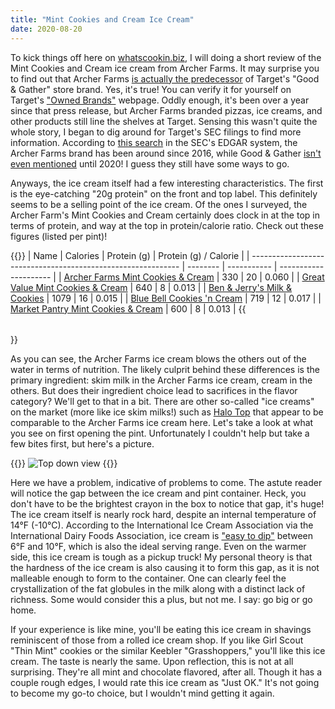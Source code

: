 ```yaml
---
title: "Mint Cookies and Cream Ice Cream"
date: 2020-08-20
---
```


To kick things off here on [whatscookin.biz](whatscookin.biz), I will doing a short review of the Mint Cookies and Cream ice cream from Archer Farms. It may surprise you to find out that Archer Farms [is actually the predecessor](https://corporate.target.com/press/releases/2019/08/good-and-gather) of Target's "Good & Gather" store brand. Yes, it's true! You can verify it for yourself on Target's ["Owned Brands"](https://corporate.target.com/about/products-services/Target-Brands) webpage. Oddly enough, it's been over a year since that press release, but Archer Farms branded pizzas, ice creams, and other products still line the shelves at Target. Sensing this wasn't quite the whole story, I began to dig around for Target's SEC filings to find more information. According to [this search](https://www.sec.gov/edgar/search/#/q=Archer%2520Farms&dateRange=5y&startdt=2015-08-22&enddt=2020-08-22&category=all&locationType=located&locationCode=all&entityName=TGT&page=1) in the SEC's EDGAR system, the Archer Farms brand has been around since 2016, while Good & Gather [isn't even mentioned](https://www.sec.gov/edgar/search/#/q=Gather&dateRange=5y&startdt=2015-08-22&enddt=2020-08-22&category=all&locationType=located&locationCode=all&entityName=TGT&page=1) until 2020! I guess they still have some ways to go.

Anyways, the ice cream itself had a few interesting characteristics. The first is the eye-catching "20g protein" on the front and top label. This definitely seems to be a selling point of the ice cream. Of the ones I surveyed, the Archer Farm's Mint Cookies and Cream certainly does clock in at the top in terms of protein, and way at the top in protein/calorie ratio. Check out these figures (listed per pint)!


{{<table>}}
| Name                                                         | Calories | Protein (g) | Protein (g) / Calorie |
| ------------------------------------------------------------ | -------- | ----------- | --------------------- |
| [Archer Farms Mint Cookies & Cream](https://www.myfooddiary.com/foods/7572282/archer-farms-mint-cookies-cream-ice-cream?q=2) | 330      | 20          | 0.060                 |
| [Great Value Mint Cookies & Cream](https://www.fatsecret.com/calories-nutrition/great-value/mint-cookies-and-cream-ice-cream) | 640      | 8           | 0.013                 |
| [Ben & Jerry's Milk & Cookies](https://www.calorieking.com/us/en/foods/f/calories-in-ice-cream-milk-cookies-ice-cream/8xTqX-EITnet1Rc1Sib09A) | 1079     | 16          | 0.015                 |
| [Blue Bell Cookies 'n Cream](https://www.calorieking.com/us/en/foods/f/calories-in-ice-cream-cookies-n-cream-ice-cream/8mfpJ7DvTFugh1AHrwF5fg) | 719      | 12          | 0.017                 |
| [Market Pantry Mint Cookies & Cream](https://www.nutritionix.com/i/market-pantry/mint-cookies-cream-ice-cream/5585048e709b961f0fb50d64) | 600      | 8           | 0.013                 |
{{</table>}}


As you can see, the Archer Farms ice cream blows the others out of the water in terms of nutrition. The likely culprit behind these differences is the primary ingredient: skim milk in the Archer Farms ice cream, cream in the others. But does their ingredient choice lead to sacrifices in the flavor category?  We'll get to that in a bit. There are other so-called "ice creams" on the market (more like ice skim milks!) such as [Halo Top](https://www.healthline.com/nutrition/halo-top-ice-cream) that appear to be comparable to the Archer Farms ice cream here. Let's take a look at what you see on first opening the pint. Unfortunately I couldn't help but take a few bites first, but here's a picture.


{{<img>}}
![Top down view](/mint-ice-cream/top.jpg)
{{</img>}}


Here we have a problem, indicative of problems to come. The astute reader will notice the gap between the ice cream and pint container. Heck, you don't have to be the brightest crayon in the box to notice that gap, it's huge! The ice cream itself is nearly rock hard, despite an internal temperature of 14°F (-10°C). According to the International Ice Cream Association via the International Dairy Foods Association, ice cream is ["easy to dip"](https://www.idfa.org/tips-on-storing-handling-ice-cream#:~:text=Ice%20cream%20is%20easy%20to,main%20part%20of%20the%20freezer.) between 6°F and 10°F, which is also the ideal serving range. Even on the warmer side, this ice cream is tough as a pickup truck! My personal theory is that the hardness of the ice cream is also causing it to form this gap, as it is not malleable enough to form to the container. One can clearly feel the crystallization of the fat globules in the milk along with a distinct lack of richness. Some would consider this a plus, but not me. I say: go big or go home.

If your experience is like mine, you'll be eating this ice cream in shavings reminiscent of those from a rolled ice cream shop. If you like Girl Scout "Thin Mint" cookies or the similar Keebler "Grasshoppers," you'll like this ice cream. The taste is nearly the same. Upon reflection, this is not at all surprising. They're all mint and chocolate flavored, after all. Though it has a couple rough edges, I would rate this ice cream as "Just OK." It's not going to become my go-to choice, but I wouldn't mind getting it again.